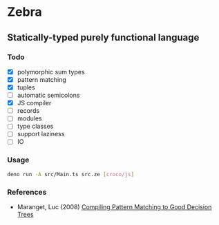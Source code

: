 # Zebra

## Statically-typed purely functional language

### Todo

- [x] polymorphic sum types
- [x] pattern matching
- [x] tuples
- [ ] automatic semicolons
- [x] JS compiler
- [ ] records
- [ ] modules
- [ ] type classes
- [ ] support laziness
- [ ] IO

### Usage

```bash
deno run -A src/Main.ts src.ze [croco/js]
```

### References

- Maranget, Luc (2008) [Compiling Pattern Matching to Good Decision Trees](http://moscova.inria.fr/~maranget/papers/ml05e-maranget.pdf)
